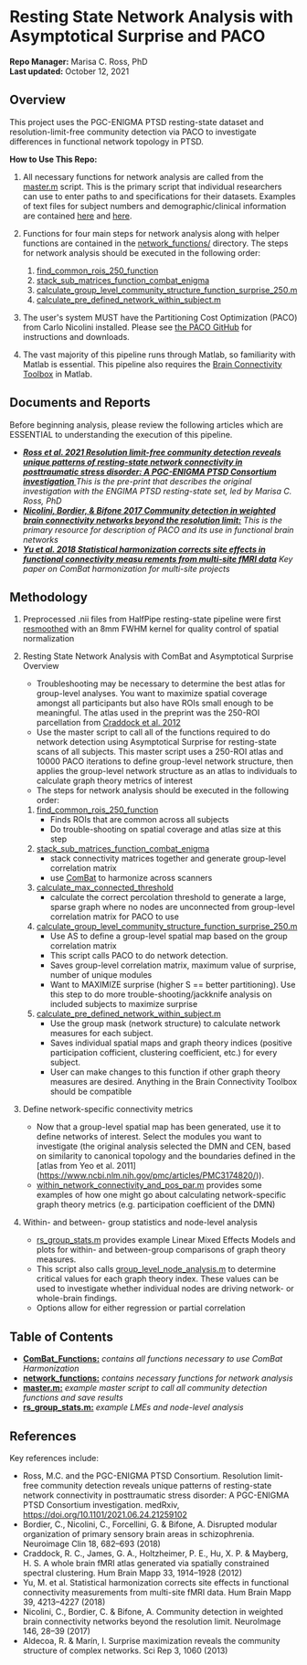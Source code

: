 Resting State Network Analysis with Asymptotical Surprise and PACO
================
**Repo Manager:** Marisa C. Ross, PhD <br />
**Last updated:** October 12, 2021

## Overview

This project uses the PGC-ENIGMA PTSD resting-state dataset and resolution-limit-free community detection via PACO to investigate differences in functional network topology in PTSD. 

**How to Use This Repo:**

1.  All necessary functions for network analysis are called from the [master.m](https://github.com/marisacross/pgc_engima_ptsd_networks_analysis/blob/main/master.m) script. This is the primary script that individual researchers can use to enter paths to and specifications for their datasets. Examples of text files for subject numbers and demographic/clinical information are contained [here](https://github.com/marisacross/pgc_engima_ptsd_networks_analysis/blob/main/sub_ids_all_col2) and [here](https://github.com/marisacross/pgc_engima_ptsd_networks_analysis/blob/main/clinical_data_all_col2).  

2. Functions for four main steps for network analysis along with helper functions are contained in the [network_functions/](https://github.com/marisacross/pgc_engima_ptsd_networks_analysis/tree/main/network_functions) directory. The steps for network analysis should be executed in the following order:
    1. [find_common_rois_250_function](https://github.com/marisacross/pgc_engima_ptsd_networks_analysis/blob/main/network_functions/find_common_ROIs_250_function.m)
    2. [stack_sub_matrices_function_combat_enigma](https://github.com/marisacross/pgc_engima_ptsd_networks_analysis/blob/main/network_functions/stack_sub_matrices_function_combat_enigma.m)
    3. [calculate_group_level_community_structure_function_surprise_250.m](https://github.com/marisacross/pgc_engima_ptsd_networks_analysis/blob/main/network_functions/calculate_group_level_community_structure_function_surprise_250.m)
    4. [calculate_pre_defined_network_within_subject.m](https://github.com/marisacross/pgc_engima_ptsd_networks_analysis/blob/main/network_functions/calculate_pre_defined_network_within_subject.m)

3.  The user's system MUST have the Partitioning Cost Optimization (PACO) from Carlo Nicolini installed. Please see [the PACO GitHub](https://github.com/CarloNicolini/paco) for instructions and downloads. 

4.  The vast majority of this pipeline runs through Matlab, so familiarity with Matlab is essential. This pipeline also requires the [Brain Connectivity Toolbox](https://sites.google.com/site/bctnet/) in Matlab. 


## Documents and Reports

Before beginning analysis, please review the following articles which are ESSENTIAL to understanding the execution of this pipeline.  

-   ***[Ross et al. 2021 Resolution limit-free community detection reveals unique patterns of resting-state network connectivity in posttraumatic stress disorder: A PGC-ENIGMA PTSD Consortium investigation ](https://www.medrxiv.org/content/10.1101/2021.06.24.21259102v1)*** *This is the pre-print that describes the original investigation with the ENGIMA PTSD resting-state set, led by Marisa C. Ross, PhD*
-   ***[Nicolini, Bordier, & Bifone 2017 Community detection in weighted brain connectivity networks beyond the resolution limit:](https://www.sciencedirect.com/science/article/pii/S1053811916306449)*** *This is the primary resource for description of PACO and its use in functional brain networks*
-   ***[Yu et al. 2018 Statistical harmonization corrects site effects in functional connectivity measu rements from multi-site fMRI data](https://onlinelibrary.wiley.com/doi/epdf/10.1002/hbm.24241)*** *Key paper on ComBat harmonization for multi-site projects*

## Methodology

1) Preprocessed .nii files from HalfPipe resting-state pipeline were first [resmoothed](https://github.com/marisacross/pgc_engima_ptsd_networks_analysis/blob/main/resmooth_and_rescale) with an 8mm FWHM kernel for quality control of spatial normalization

2) Resting State Network Analysis with ComBat and Asymptotical Surprise Overview
   - Troubleshooting may be necessary to determine the best atlas for group-level analyses. You want to maximize spatial coverage amongst all participants but            also have ROIs small enough to be meaningful. The atlas used in the preprint was the 250-ROI parcellation from [Craddock et al. 2012](https://pubmed.ncbi.nlm.nih.gov/21769991/)
   - Use the master script to call all of the functions required to do network detection using Asymptotical Surprise for resting-state scans of all subjects. This        master script uses a 250-ROI atlas and 10000 PACO iterations to define group-level network structure, then applies the group-level network structure as an          atlas to individuals to calculate graph theory metrics of interest
   - The steps for network analysis should be executed in the following order:
    1. [find_common_rois_250_function](https://github.com/marisacross/pgc_engima_ptsd_networks_analysis/blob/main/network_functions/find_common_ROIs_250_function.m) 
        - Finds ROIs that are common across all subjects
        - Do trouble-shooting on spatial coverage and atlas size at this step
    2. [stack_sub_matrices_function_combat_enigma](https://github.com/marisacross/pgc_engima_ptsd_networks_analysis/blob/main/network_functions/stack_sub_matrices_function_combat_enigma.m)
        - stack connectivity matrices together and generate group-level correlation matrix 
        - use [ComBat](https://github.com/marisacross/pgc_engima_ptsd_networks_analysis/tree/main/ComBat_Functions) to harmonize across scanners
    3. [calculate_max_connected_threshold](https://github.com/marisacross/pgc_engima_ptsd_networks_analysis/blob/main/network_functions/calculate_max_connected_threshold.m)
        - calculate the correct percolation threshold to generate a large, sparse graph where no nodes are unconnected from group-level correlation matrix for PACO           to use
    4. [calculate_group_level_community_structure_function_surprise_250.m](https://github.com/marisacross/pgc_engima_ptsd_networks_analysis/blob/main/network_functions/calculate_group_level_community_structure_function_surprise_250.m)
        -  Use AS to define a group-level spatial map based on the group correlation matrix 
        -  This script calls PACO to do network detection. 
        -  Saves group-level correlation matrix, maximum value of surprise, number of unique modules 
        -  Want to MAXIMIZE surprise (higher S == better partitioning). Use this step to do more trouble-shooting/jackknife analysis on included subjects to                    maximize surprise
    5. [calculate_pre_defined_network_within_subject.m](https://github.com/marisacross/pgc_engima_ptsd_networks_analysis/blob/main/network_functions/calculate_pre_defined_network_within_subject.m)
        -  Use the group mask (network structure) to calculate network measures for each subject. 
        -  Saves individual spatial maps and graph theory indices (positive participation cofficient, clustering coefficient, etc.) for every subject.
        -  User can make changes to this function if other graph theory measures are desired. Anything in the Brain Connectivity Toolbox should be compatible 
3) Define network-specific connectivity metrics
    - Now that a group-level spatial map has been generated, use it to define networks of interest. Select the modules you want to investigate (the original               analysis selected the DMN and CEN, based on similarity to canonical topology and the boundaries defined in the [atlas from Yeo et al. 2011]                  (https://www.ncbi.nlm.nih.gov/pmc/articles/PMC3174820/)). 
    - [within_network_connectivity_and_pos_par.m](https://github.com/marisacross/pgc_engima_ptsd_networks_analysis/blob/main/within_network_connectivity_and_pos_par.m) provides some examples of how one might go         about calculating network-specific graph theory metrics (e.g. participation coefficient of the DMN)
4) Within- and between- group statistics and node-level analysis
    - [rs_group_stats.m](https://github.com/marisacross/pgc_engima_ptsd_networks_analysis/blob/main/rs_group_stats.m) provides example Linear Mixed Effects Models and       plots for within- and between-group comparisons of graph theory measures.
    - This script also calls [group_level_node_analysis.m](https://github.com/marisacross/pgc_engima_ptsd_networks_analysis/blob/main/network_functions/group_level_node_analysis.m) to determine critical values for each graph theory index. These values can be used to investigate whether individual nodes are driving network- or whole-brain findings. 
    - Options allow for either regression or partial correlation

## Table of Contents

-   **[ComBat_Functions:](top_level_folder/)** *contains all functions necessary to use ComBat Harmonization*
-   **[network_functions:](top_level_folder/)** *contains necessary functions for network analysis*
-   **[master.m:](top_level_file.ext)** *example master script to call all community detection functions and save results*
-   **[rs_group_stats.m:](top_level_file.ext)** *example LMEs and node-level analysis*

## References

Key references include:
- Ross, M.C. and the PGC-ENIGMA PTSD Consortium. Resolution limit-free community detection reveals unique patterns of resting-state network connectivity in posttraumatic stress disorder: A PGC-ENIGMA PTSD Consortium investigation. medRxiv, https://doi.org/10.1101/2021.06.24.21259102
- Bordier, C., Nicolini, C., Forcellini, G. & Bifone, A. Disrupted modular organization of primary sensory brain areas in schizophrenia. Neuroimage Clin 18, 682–693 (2018)
- Craddock, R. C., James, G. A., Holtzheimer, P. E., Hu, X. P. & Mayberg, H. S. A whole brain fMRI atlas generated via spatially constrained spectral clustering. Hum Brain Mapp 33, 1914–1928 (2012)
- Yu, M. et al. Statistical harmonization corrects site effects in functional connectivity measurements from multi-site fMRI data. Hum Brain Mapp 39, 4213–4227 (2018)
- Nicolini, C., Bordier, C. & Bifone, A. Community detection in weighted brain connectivity networks beyond the resolution limit. NeuroImage 146, 28–39 (2017)
- Aldecoa, R. & Marín, I. Surprise maximization reveals the community structure of complex networks. Sci Rep 3, 1060 (2013)
